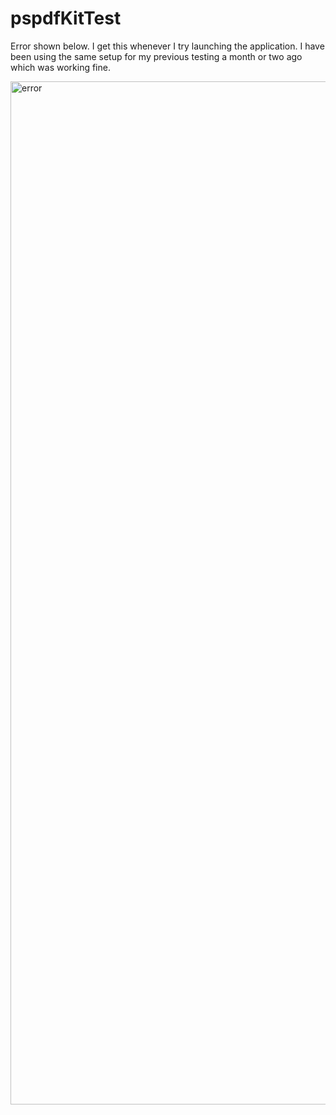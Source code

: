 # pspdfKitTest

Error shown below. I get this whenever I try launching the application. I have been using the same setup for my previous testing a month or two ago which was working fine. 



<img width="1637" alt="error" src="https://user-images.githubusercontent.com/23169627/31677975-9a1b4060-b33a-11e7-82ea-931e9ea6b0ed.png">
